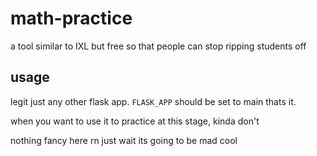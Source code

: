# math-practice
a tool similar to IXL but free so that people can stop ripping students off

## usage

legit just any other flask app. `FLASK_APP` should be set to main thats it. 

when you want to use it to practice at this stage, kinda don't

nothing fancy here rn just wait its going to be mad cool
